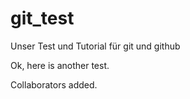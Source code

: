 # git_test
Unser Test und Tutorial für git und github

Ok, here is another test.

Collaborators added.

